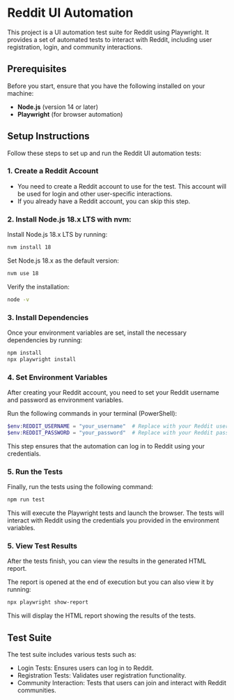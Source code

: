 # Reddit UI Automation

This project is a UI automation test suite for Reddit using Playwright. It provides a set of automated tests to interact with Reddit, including user registration, login, and community interactions.

## Prerequisites

Before you start, ensure that you have the following installed on your machine:

- **Node.js** (version 14 or later)
- **Playwright** (for browser automation)

## Setup Instructions

Follow these steps to set up and run the Reddit UI automation tests:

### 1. **Create a Reddit Account**

- You need to create a Reddit account to use for the test. This account will be used for login and other user-specific interactions.
- If you already have a Reddit account, you can skip this step.

### 2. **Install Node.js 18.x LTS with nvm:**
Install Node.js 18.x LTS by running:

```bash
nvm install 18
```

Set Node.js 18.x as the default version:

```bash
nvm use 18
```

Verify the installation:

```bash
node -v
```

### 3. **Install Dependencies**
Once your environment variables are set, install the necessary dependencies by running:

```bash
npm install
npx playwright install
```

### 4. **Set Environment Variables**

After creating your Reddit account, you need to set your Reddit username and password as environment variables.

Run the following commands in your terminal (PowerShell):

```powershell
$env:REDDIT_USERNAME = "your_username"  # Replace with your Reddit username
$env:REDDIT_PASSWORD = "your_password"  # Replace with your Reddit password
```

This step ensures that the automation can log in to Reddit using your credentials.

### 5. **Run the Tests**
Finally, run the tests using the following command:

```bash
npm run test
```
This will execute the Playwright tests and launch the browser. The tests will interact with Reddit using the credentials you provided in the environment variables.

### 5. **View Test Results**
After the tests finish, you can view the results in the generated HTML report. 

The report is opened at the end of execution but you can also view it by running:

```bash
npx playwright show-report
```

This will display the HTML report showing the results of the tests.

## Test Suite

The test suite includes various tests such as:

- Login Tests: Ensures users can log in to Reddit.
- Registration Tests: Validates user registration functionality.
- Community Interaction: Tests that users can join and interact with Reddit communities.